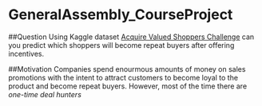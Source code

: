 # GeneralAssembly_CourseProject

##Question
Using Kaggle dataset [Acquire Valued Shoppers Challenge](https://www.kaggle.com/c/acquire-valued-shoppers-challenge) can you predict which shoppers will become repeat buyers after offering incentives.

##Motivation
Companies spend enourmous amounts of money on sales promotions with the intent to attract customers to become loyal to the product and become repeat buyers. However, most of the time there are <em>one-time deal hunters<em>

